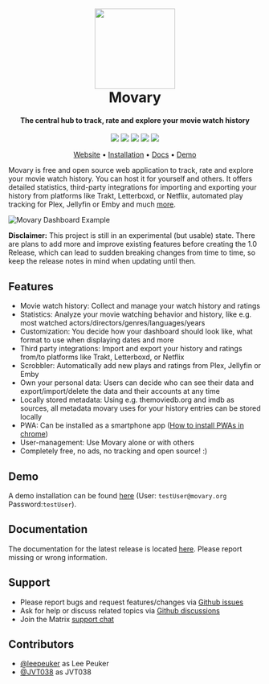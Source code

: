 <h1 align="center">
  <a href="https://tandoor.dev"><img src="https://github.com/leepeuker/movary/raw/main/public/images/movary-logo-192x192.png" height="160px" width="160px"></a>
  <br>
  Movary
  <br>
</h1>

<h4 align="center">The central hub to track, rate and explore your movie watch history</h4>

<p align="center">
<a href="https://hub.docker.com/r/leepeuker/movary" target="_blank" rel="noopener noreferrer"><img src="https://img.shields.io/docker/pulls/leepeuker/movary" ></a>
<a href="https://github.com/leepeuker/movary" target="_blank" rel="noopener noreferrer"><img src="https://img.shields.io/github/stars/leepeuker/movary?color=yellow&label=github%20stars" ></a>
<a href="https://github.com/leepeuker/movary/issues" target="_blank" rel="noopener noreferrer"><img src="https://img.shields.io/github/issues/leepeuker/movary?color=eba434&label=github%20issues" ></a>
<a href="https://matrix.to/#/#movary-support:leepeuker.dev" target="_blank" rel="noopener noreferrer"><img src="https://img.shields.io/matrix/movary-support:leepeuker.dev?label=support%20chat&server_fqdn=matrix.leepeuker.dev" ></a>
<a href="https://github.com/leepeuker/movary/blob/main/LICENSE" target="_blank" rel="noopener noreferrer"><img src="https://img.shields.io/github/license/leepeuker/movary" ></a>
</p>

<p align="center">
<a href="https://movary.org" target="_blank" rel="noopener noreferrer">Website</a> •
<a href="https://docs.movary.org/install/docker/" target="_blank" rel="noopener noreferrer">Installation</a> •
<a href="https://docs.movary.org/" target="_blank" rel="noopener noreferrer">Docs</a> •
<a href="https://demo.movary.org/" target="_blank" rel="noopener noreferrer">Demo</a>
</p>

Movary is free and open source web application to track, rate and explore your movie watch history.
You can host it for yourself and others.
It offers detailed statistics, 
third-party integrations for importing and exporting your history from platforms like Trakt, Letterboxd, or Netflix,
automated play tracking for Plex, Jellyfin or Emby and much [more](#features).

![Movary Dashboard Example](https://raw.githubusercontent.com/leepeuker/movary/main/docs/images/dashboard-screenshot.png)


**Disclaimer:** This project is still in an experimental (but usable) state.
There are plans to add more and improve existing features before creating the 1.0 Release,
which can lead to sudden breaking changes from time to time, so keep the release notes in mind when updating until then.

## Features

- Movie watch history: Collect and manage your watch history and ratings
- Statistics: Analyze your movie watching behavior and history, like e.g. most watched actors/directors/genres/languages/years
- Customization: You decide how your dashboard should look like, what format to use when displaying dates and more
- Third party integrations: Import and export your history and ratings from/to platforms like Trakt, Letterboxd, or Netflix
- Scrobbler: Automatically add new plays and ratings from Plex, Jellyfin or Emby
- Own your personal data: Users can decide who can see their data and export/import/delete the data and their accounts at any time
- Locally stored metadata: Using e.g. themoviedb.org and imdb as sources, all metadata movary uses for your history entries can be stored locally
- PWA: Can be installed as a smartphone app ([How to install PWAs in chrome](https://support.google.com/chrome/answer/9658361?hl=en&co=GENIE.Platform%3DAndroid&oco=1))
- User-management: Use Movary alone or with others
- Completely free, no ads, no tracking and open source! :)

## Demo

A demo installation can be found [here](https://demo.movary.org/) (User: `testUser@movary.org` Password:`testUser`).

## Documentation

The documentation for the latest release is located [here](https://docs.movary.org). Please report missing or wrong information.

## Support

- Please report bugs and request features/changes via [Github issues](https://github.com/leepeuker/movary/issues/new/choose)
- Ask for help or discuss related topics via [Github discussions](https://github.com/leepeuker/movary/discussions)
- Join the Matrix [support chat](https://matrix.to/#/#movary-support:leepeuker.dev)

## Contributors

* [@leepeuker](https://github.com/leepeuker) as Lee Peuker
* [@JVT038](https://github.com/JVT038) as JVT038
